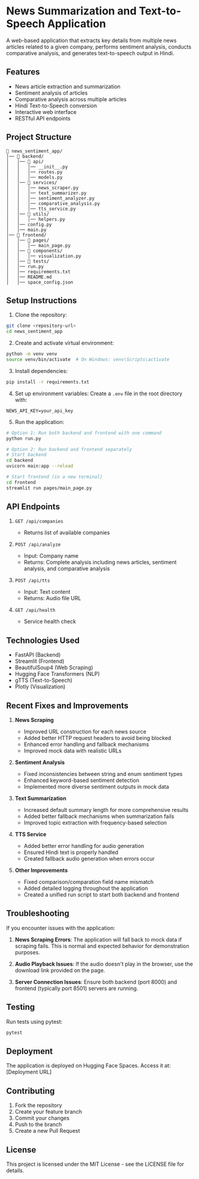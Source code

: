 # News Summarization and Text-to-Speech Application

A web-based application that extracts key details from multiple news articles related to a given company, performs sentiment analysis, conducts comparative analysis, and generates text-to-speech output in Hindi.

## Features

- News article extraction and summarization
- Sentiment analysis of articles
- Comparative analysis across multiple articles
- Hindi Text-to-Speech conversion
- Interactive web interface
- RESTful API endpoints

## Project Structure

```
📂 news_sentiment_app/
│── 📂 backend/
│   │── 📂 api/
│   │   │── __init__.py
│   │   │── routes.py
│   │   │── models.py
│   │── 📂 services/
│   │   │── news_scraper.py
│   │   │── text_summarizer.py
│   │   │── sentiment_analyzer.py
│   │   │── comparative_analysis.py
│   │   │── tts_service.py
│   │── 📂 utils/
│   │   │── helpers.py
│   │── config.py
│   │── main.py
│── 📂 frontend/
│   │── 📂 pages/
│   │   │── main_page.py
│   │── 📂 components/
│   │   │── visualization.py
│   │── 📂 tests/
│   │── run.py
│   │── requirements.txt
│   │── README.md
│   │── space_config.json
```

## Setup Instructions

1. Clone the repository:
```bash
git clone <repository-url>
cd news_sentiment_app
```

2. Create and activate virtual environment:
```bash
python -m venv venv
source venv/bin/activate  # On Windows: venv\Scripts\activate
```

3. Install dependencies:
```bash
pip install -r requirements.txt
```

4. Set up environment variables:
Create a `.env` file in the root directory with:
```
NEWS_API_KEY=your_api_key
```

5. Run the application:
```bash
# Option 1: Run both backend and frontend with one command
python run.py

# Option 2: Run backend and frontend separately
# Start backend
cd backend
uvicorn main:app --reload

# Start frontend (in a new terminal)
cd frontend
streamlit run pages/main_page.py
```

## API Endpoints

1. `GET /api/companies`
   - Returns list of available companies

2. `POST /api/analyze`
   - Input: Company name
   - Returns: Complete analysis including news articles, sentiment analysis, and comparative analysis

3. `POST /api/tts`
   - Input: Text content
   - Returns: Audio file URL

4. `GET /api/health`
   - Service health check

## Technologies Used

- FastAPI (Backend)
- Streamlit (Frontend)
- BeautifulSoup4 (Web Scraping)
- Hugging Face Transformers (NLP)
- gTTS (Text-to-Speech)
- Plotly (Visualization)

## Recent Fixes and Improvements

1. **News Scraping**
   - Improved URL construction for each news source
   - Added better HTTP request headers to avoid being blocked
   - Enhanced error handling and fallback mechanisms
   - Improved mock data with realistic URLs

2. **Sentiment Analysis**
   - Fixed inconsistencies between string and enum sentiment types
   - Enhanced keyword-based sentiment detection
   - Implemented more diverse sentiment outputs in mock data

3. **Text Summarization**
   - Increased default summary length for more comprehensive results
   - Added better fallback mechanisms when summarization fails
   - Improved topic extraction with frequency-based selection

4. **TTS Service**
   - Added better error handling for audio generation
   - Ensured Hindi text is properly handled
   - Created fallback audio generation when errors occur

5. **Other Improvements**
   - Fixed comparison/comparation field name mismatch
   - Added detailed logging throughout the application
   - Created a unified run script to start both backend and frontend

## Troubleshooting

If you encounter issues with the application:

1. **News Scraping Errors**: The application will fall back to mock data if scraping fails. This is normal and expected behavior for demonstration purposes.

2. **Audio Playback Issues**: If the audio doesn't play in the browser, use the download link provided on the page.

3. **Server Connection Issues**: Ensure both backend (port 8000) and frontend (typically port 8501) servers are running.

## Testing

Run tests using pytest:
```bash
pytest
```

## Deployment

The application is deployed on Hugging Face Spaces. Access it at: [Deployment URL]

## Contributing

1. Fork the repository
2. Create your feature branch
3. Commit your changes
4. Push to the branch
5. Create a new Pull Request

## License

This project is licensed under the MIT License - see the LICENSE file for details. 